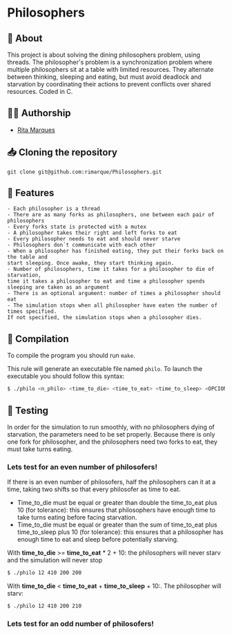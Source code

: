 # **Philosophers**

## :speech_balloon: **About**
This project is about solving the dining philosophers problem, using threads. 
The philosopher's problem is a synchronization problem where multiple philosophers sit at a table with limited resources. 
They alternate between thinking, sleeping and eating, but must avoid deadlock and starvation by coordinating their actions to prevent conflicts over shared resources.
Coded in C.

## 🙋‍♀️ **Authorship**
- [Rita Marques](https://github.com/rimarque)

## :inbox_tray: **Cloning the repository**

```shell
git clone git@github.com:rimarque/Philosophers.git 
```

## 💎 **Features**
```
- Each philosopher is a thread
- There are as many forks as philosophers, one between each pair of philosophers
- Every forks state is protected with a mutex
- A philosopher takes their right and left forks to eat
- Every philosopher needs to eat and should never starve
- Philosophers don´t communicate with each other
- When a philosopher has finished eating, they put their forks back on the table and
start sleeping. Once awake, they start thinking again.
- Number of philosophers, time it takes for a philosopher to die of starvation,
time it takes a philosopher to eat and time a philosopher spends sleeping are taken as an argument
- There is an optional argument: number of times a philosopher should eat
- The simulation stops when all philosopher have eaten the number of times specified.
If not specified, the simulation stops when a philosopher dies.
```

## :link: **Compilation**
To compile the program you should run `make`.

This rule will generate an executable file named `philo`. To launch the executable you should follow this syntax:

```sh
$ ./philo <n_philo> <time_to_die> <time_to_eat> <time_to_sleep> <OPCIONAL(n_eat)>
```
## 🥇 **Testing**
In order for the simulation to run smoothly, with no philosophers dying of starvation, the parameters need to be set properly. Because there is only one fork for philosopher, and the philosophers need two forks to eat, they must take turns eating. 
### Lets test for an even number of philosofers!
If there is an even number of philosofers, half the philosophers can it at a time, taking two shifts so that every philosofer as time to eat.
- Time_to_die must be equal or greater than double the time_to_eat plus 10 (for tolerance): this ensures that philosophers have enough time to take turns eating before facing starvation.
- Time_to_die must be equal or greater than the sum of time_to_eat plus time_to_sleep plus 10 (for tolerance): this ensures that a philosopher has enough time to eat and sleep before potentially starving.

With **time_to_die** >= **time_to_eat** * 2 + 10: the philosophers will never starv and the simulation will never stop
```sh
$ ./philo 12 410 200 200
```
With **time_to_die** < **time_to_eat** + **time_to_sleep** + 10:. The philosopher will starv:
```sh
$ ./philo 12 410 200 210
```
### Lets test for an odd number of philosofers! 
